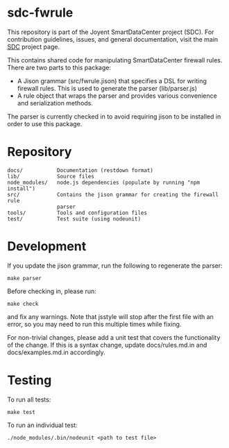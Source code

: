 # sdc-fwrule

This repository is part of the Joyent SmartDataCenter project (SDC).  For
contribution guidelines, issues, and general documentation, visit the main
[SDC](http://github.com/joyent/sdc) project page.

This contains shared code for manipulating SmartDataCenter firewall rules.
There are two parts to this package:

* A Jison grammar (src/fwrule.jison) that specifies a DSL for writing
  firewall rules. This is used to generate the parser (lib/parser.js)
* A rule object that wraps the parser and provides various convenience
  and serialization methods.

The parser is currently checked in to avoid requiring jison to be installed
in order to use this package.


# Repository

    docs/           Documentation (restdown format)
    lib/            Source files
    node_modules/   node.js dependencies (populate by running "npm install")
    src/            Contains the jison grammar for creating the firewall rule
                    parser
    tools/          Tools and configuration files
    test/           Test suite (using nodeunit)


# Development

If you update the jison grammar, run the following to regenerate the parser:

    make parser

Before checking in, please run:

    make check

and fix any warnings. Note that jsstyle will stop after the first file with an
error, so you may need to run this multiple times while fixing.

For non-trivial changes, please add a unit test that covers the functionality
of the change. If this is a syntax change, update docs/rules.md.in and
docs/examples.md.in accordingly.


# Testing

To run all tests:

    make test

To run an individual test:

    ./node_modules/.bin/nodeunit <path to test file>
